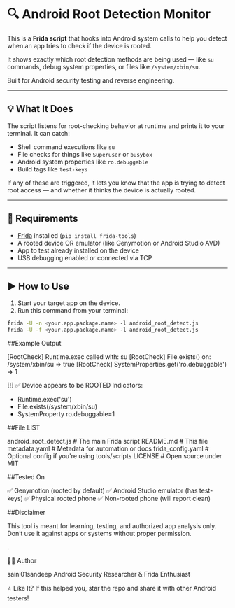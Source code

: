 # 🔍 Android Root Detection Monitor

This is a **Frida script** that hooks into Android system calls to help you detect when an app tries to check if the device is rooted.

It shows exactly which root detection methods are being used — like `su` commands, debug system properties, or files like `/system/xbin/su`.

Built for Android security testing and reverse engineering.

---

## 💡 What It Does

The script listens for root-checking behavior at runtime and prints it to your terminal. It can catch:

- Shell command executions like `su`
- File checks for things like `Superuser` or `busybox`
- Android system properties like `ro.debuggable`
- Build tags like `test-keys`

If any of these are triggered, it lets you know that the app is trying to detect root access — and whether it thinks the device is actually rooted.

---

## 🧰 Requirements

- [Frida](https://frida.re) installed (`pip install frida-tools`)
- A rooted device OR emulator (like Genymotion or Android Studio AVD)
- App to test already installed on the device
- USB debugging enabled or connected via TCP

---

## ▶️ How to Use

1. Start your target app on the device.
2. Run this command from your terminal:

```bash
frida -U -n <your.app.package.name> -l android_root_detect.js
frida -U -f <your.app.package.name> -l android_root_detect.js
```

##Example Output 

[RootCheck] Runtime.exec called with: su
[RootCheck] File.exists() on: /system/xbin/su => true
[RootCheck] SystemProperties.get('ro.debuggable') => 1

[!] ✅ Device appears to be ROOTED
Indicators:
   - Runtime.exec('su')
   - File.exists(/system/xbin/su)
   - SystemProperty ro.debuggable=1

##File LIST 

android_root_detect.js       # The main Frida script
README.md                    # This file
metadata.yaml                # Metadata for automation or docs
frida_config.yaml            # Optional config if you're using tools/scripts
LICENSE                      # Open source under MIT

##Tested On 

✅ Genymotion (rooted by default)
✅ Android Studio emulator (has test-keys)
✅ Physical rooted phone
✅ Non-rooted phone (will report clean)

##Disclaimer

This tool is meant for learning, testing, and authorized app analysis only.
Don’t use it against apps or systems without proper permission.

.

🧑‍💻 Author

saini01sandeep
Android Security Researcher & Frida Enthusiast

⭐️ Like It?
If this helped you, star the repo and share it with other Android testers!
